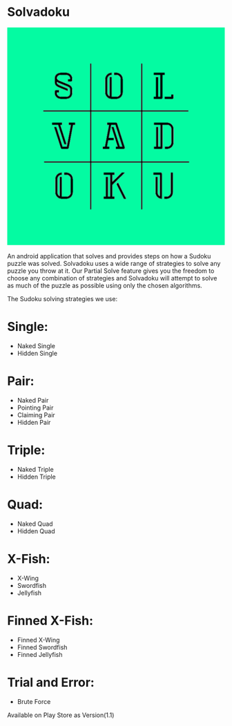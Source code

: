 # Solvadoku
![Logo](https://github.com/yde773786/Solvadoku/blob/master/ic_launcher-playstore.png)


An android application that solves and provides steps on how a Sudoku puzzle was solved.
Solvadoku uses a wide range of strategies to solve any puzzle you throw at it. Our Partial Solve feature gives you the freedom to choose any combination of strategies and Solvadoku will attempt to solve as much of the puzzle as possible using only the chosen algorithms.


The Sudoku solving strategies we use:

# Single:

* Naked Single
* Hidden Single

# Pair:
* Naked Pair
* Pointing Pair
* Claiming Pair
* Hidden Pair

# Triple:
* Naked Triple
* Hidden Triple


# Quad:
* Naked Quad
* Hidden Quad

# X-Fish:
* X-Wing
* Swordfish
* Jellyfish

# Finned X-Fish:
* Finned X-Wing
* Finned Swordfish
* Finned Jellyfish

# Trial and Error:
* Brute Force


Available on Play Store as Version(1.1)
